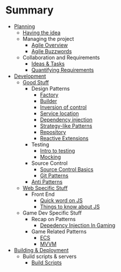 # Summary

* [Planning](planning/readme.md)
    * [Having the idea](planning/having-the-idea.md)
    * Managing the project
        * [Agile Overview](planning/agile/whimsical-agile.md)
        * [Agile Buzzwords](planning/agile/agile-buzzwords.md)
    * Collaboration and Requirements
        * [Ideas & Tasks](planning/requirements/ideas-and-tasks.md) 
        * [Quantifying Requirements](planning/requirements/writing-requirements.md) 
* [Development](development/readme.md)
    * [Good Stuff](development/general/readme.md)
        * Design Patterns
            * [Factory](development/general/creational-patterns/factory.md)
            * [Builder](development/general/creational-patterns/builder.md)
            * [Inversion of control](development/general/dependency-patterns/inversion-of-control.md)
            * [Service location](development/general/dependency-patterns/service-location.md)
            * [Dependency injection](development/general/dependency-patterns/dependency-injection.md)
            * [Strategy-like Patterns](development/general/data-patterns/strategy-like-patterns.md)
            * [Repository](development/general/data-patterns/repository.md)
            * [Reactive Extensions](development/general/data-patterns/reactive-extensions.md)
        * Testing
            * [Intro to testing](development/testing/intro-to-testing.md)
            * [Mocking](development/testing/mocking.md)
        * Source Control
            * [Source Control Basics](development/source-control/basic-source-control.md)
            * [Git Patterns](development/source-control/source-control-patterns.md)
        * [Anti Patterns](development/general/anti-patterns/anti-patterns.md)
    * [Web Specific Stuff](development/web/readme.md)
        * Front End
            * [Quick word on JS](development/web/front-end/quick-word-on-js.md)
            * [Things to know about JS](development/web/front-end/things-to-know-about-js.md)
    * Game Dev Specific Stuff
        * Recap on Patterns
            * [Depedency Injection In Gaming](development/game-dev/recaps-with-gaming-bias/dependency-injection.md)
        * Game Related Patterns
            * [ECS](development/game-dev/patterns/ecs.md)
            * [MVVM](development/game-dev/patterns/mvvm.md)
* [Building & Deployment](building/readme.md)
    * Build scripts & servers
        * [Build Scripts](building/build-scripts.md) 